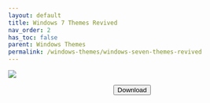 ```yaml
---
layout: default
title: Windows 7 Themes Revived
nav_order: 2
has_toc: false
parent: Windows Themes
permalink: /windows-themes/windows-seven-themes-revived
---
```


<div class="card">
  <img src="https://images-wixmp-ed30a86b8c4ca887773594c2.wixmp.com/i/836bd001-fc1e-41ac-8fce-917bee5d1f0e/dino2ml-ee84d62e-9ad3-4dbe-a5f3-62c414afec6e.png/v1/fill/w_1200,h_557,q_80,strp/windows_7_themes_revived_by_og_nimbi_dino2ml-fullview.jpg" />
  <br />
  <div class="container">
    <p class="text-delta" style="text-align:center"><a href="https://github.com/The-Back-Room/Windows-7-Themes-Revived/archive/refs/heads/main.zip" target="_blank">
      <button type="button" name="button" class="btn">Download</button></a></p>
  </div>
</div>